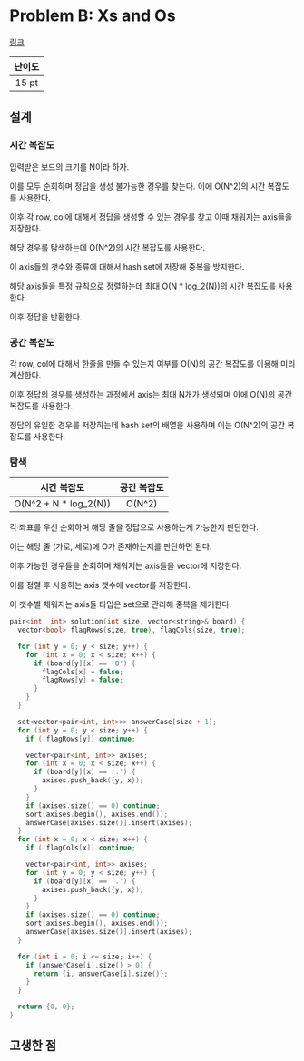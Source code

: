 # Problem B: Xs and Os

[링크](https://www.facebook.com/codingcompetitions/hacker-cup/2021/qualification-round/problems/B)

| 난이도 |
| :----: |
| 15 pt  |

## 설계

### 시간 복잡도

입력받은 보드의 크기를 N이라 하자.

이를 모두 순회하며 정답을 생성 불가능한 경우를 찾는다. 이에 O(N^2)의 시간 복잡도를 사용한다.

이후 각 row, col에 대해서 정답을 생성할 수 있는 경우를 찾고 이때 채워지는 axis들을 저장한다.

해당 경우를 탐색하는데 O(N^2)의 시간 복잡도를 사용한다.

이 axis들의 갯수와 종류에 대해서 hash set에 저장해 중복을 방지한다.

해당 axis들을 특정 규칙으로 정렬하는데 최대 O(N \* log_2(N))의 시간 복잡도를 사용한다.

이후 정답을 반환한다.

### 공간 복잡도

각 row, col에 대해서 한줄을 만들 수 있는지 여부를 O(N)의 공간 복잡도를 이용해 미리 계산한다.

이후 정답의 경우를 생성하는 과정에서 axis는 최대 N개가 생성되며 이에 O(N)의 공간 복잡도를 사용한다.

정답의 유일한 경우를 저장하는데 hash set의 배열을 사용하며 이는 O(N^2)의 공간 복잡도를 사용한다.

### 탐색

|      시간 복잡도       | 공간 복잡도 |
| :--------------------: | :---------: |
| O(N^2 + N \* log_2(N)) |   O(N^2)    |

각 좌표를 우선 순회하며 해당 줄을 정답으로 사용하는게 가능한지 판단한다.

이는 해당 줄 (가로, 세로)에 O가 존재하는지를 판단하면 된다.

이후 가능한 경우들을 순회하며 채워지는 axis들을 vector에 저장한다.

이를 정렬 후 사용하는 axis 갯수에 vector를 저장한다.

이 갯수별 채워지는 axis들 타입은 set으로 관리해 중복을 제거한다.

```cpp
pair<int, int> solution(int size, vector<string>& board) {
  vector<bool> flagRows(size, true), flagCols(size, true);

  for (int y = 0; y < size; y++) {
    for (int x = 0; x < size; x++) {
      if (board[y][x] == 'O') {
        flagCols[x] = false;
        flagRows[y] = false;
      }
    }
  }

  set<vector<pair<int, int>>> answerCase[size + 1];
  for (int y = 0; y < size; y++) {
    if (!flagRows[y]) continue;

    vector<pair<int, int>> axises;
    for (int x = 0; x < size; x++) {
      if (board[y][x] == '.') {
        axises.push_back({y, x});
      }
    }
    if (axises.size() == 0) continue;
    sort(axises.begin(), axises.end());
    answerCase[axises.size()].insert(axises);
  }
  for (int x = 0; x < size; x++) {
    if (!flagCols[x]) continue;

    vector<pair<int, int>> axises;
    for (int y = 0; y < size; y++) {
      if (board[y][x] == '.') {
        axises.push_back({y, x});
      }
    }
    if (axises.size() == 0) continue;
    sort(axises.begin(), axises.end());
    answerCase[axises.size()].insert(axises);
  }

  for (int i = 0; i <= size; i++) {
    if (answerCase[i].size() > 0) {
      return {i, answerCase[i].size()};
    }
  }

  return {0, 0};
}
```

## 고생한 점
